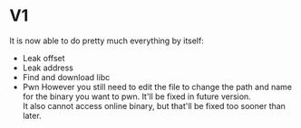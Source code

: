 # V1
It is now able to do pretty much everything by itself:
* Leak offset
* Leak address
* Find and download libc
* Pwn
However you still need to edit the file to change the path and name for the binary you want to pwn. It'll be fixed in future version.<br>
It also cannot access online binary, but that'll be fixed too sooner than later.
